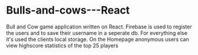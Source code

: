 # Bulls-and-cows---React
Bull and Cow game application written on React. Firebase is used to register the users and to save their username in a seperate db. For everything else it's used the clients local storage. On the Homepage anonymous users can view highscore statistics of the top 25 players
